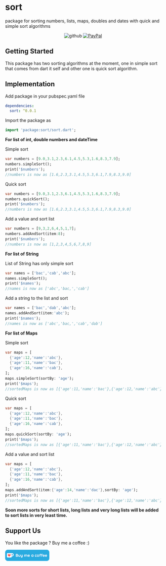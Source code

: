 # sort

package for sorting numbers, lists, maps, doubles and dates with quick and simple sort algorithms

<p align="center">
  <img src="https://img.shields.io/badge/platform-flutter-ff69b4.svg" alt="github"></a>
  <a href="https://ko-fi.com/naveedullah"><img src="https://img.shields.io/badge/donate-PayPal-blue.svg" alt="PayPal"></a>
</p>

## Getting Started
This package has two sorting algorithms at the moment, one in simple sort that comes from dart it self and other one is quick sort algorithm.

## Implementation
Add package in your pubspec.yaml file
```yaml
dependencies:
  sort: ^0.0.1
```

Import the package as
```dart
import 'package:sort/sort.dart';
```

**For list of int, double numbers and dateTime**

Simple sort 
```dart
var numbers = [9.0,3.1,2.3,6.1,4.5,5.3,1.6,8.3,7.9];
numbers.simpleSort();
print('$numbers');
//numbers is now as [1.6,2.3,3.1,4.5,5.3,6.1,7.9,8.3,9.0]
```

Quick sort 
```dart
var numbers = [9.0,3.1,2.3,6.1,4.5,5.3,1.6,8.3,7.9];
numbers.quickSort();
print('$numbers');
//numbers is now as [1.6,2.3,3.1,4.5,5.3,6.1,7.9,8.3,9.0]
```

Add a value and sort list
```dart
var numbers = [9,3,2,6,4,5,1,7];
numbers.addAndSort(item:8);
print('$numbers');
//numbers is now as [1,2,3,4,5,6,7,8,9]
```

**For list of String**

List of String has only simple sort
```dart
var names = ['bac','cab','abc'];
names.simpleSort();
print('$names');
//names is now as ['abc','bac,','cab']
```

Add a string to the list and sort

```dart
var names = ['bac','dab','abc'];
names.addAndSort(item:'abc');
print('$names');
//names is now as ['abc','bac,','cab','dab']
```

**For list of Maps**

Simple sort 
```dart
var maps = [
  {'age':12,'name':'abc'},
  {'age':11,'name':'bac'},
  {'age':16,'name':'cab'},
];
maps.simpleSort(sortBy: 'age');
print('$maps');
//sortedMaps is now as [{'age':11,'name':'bac'},{'age':12,'name':'abc'},{'age':16,'name':'cab'}]
```

Quick sort
```dart
var maps = [
  {'age':12,'name':'abc'},
  {'age':11,'name':'bac'},
  {'age':16,'name':'cab'},
];
maps.quickSort(sortBy: 'age');
print('$maps');
//sortedMaps is now as [{'age':11,'name':'bac'},{'age':12,'name':'abc'},{'age':16,'name':'cab'}]
```

Add a value and sort list
```dart
var maps = [
  {'age':12,'name':'abc'},
  {'age':11,'name':'bac'},
  {'age':16,'name':'cab'},
];
maps.addAndSort(item:{'age':14,'name':'dac'},sortBy: 'age');
print('$maps');
//sortedMaps is now as [{'age':11,'name':'bac'},{'age':12,'name':'abc'},{'age':14,'name':'dac'},{'age':16,'name':'cab'}]
```

**Soon more sorts for short lists, long lists and very long lists will be added to sort lists in very least time.**

## Support Us
You like the package ? Buy me a coffee :)

[![ko-fi](doc/donate-kofi1.png)](https://ko-fi.com/naveedullah)
